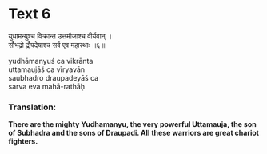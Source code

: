 # Text 6

युधामन्युश्च विक्रान्त उत्तमौजाश्च वीर्यवान् ।  
सौभद्रो द्रौपदेयाश्च सर्व एव महारथाः ॥६॥

yudhāmanyuś ca vikrānta  
uttamaujāś ca vīryavān  
saubhadro draupadeyāś ca  
sarva eva mahā-rathāḥ



### Translation:

**There are the mighty Yudhamanyu, the very powerful Uttamauja, the son of Subhadra and the sons of Draupadi. All these warriors are great chariot fighters.**